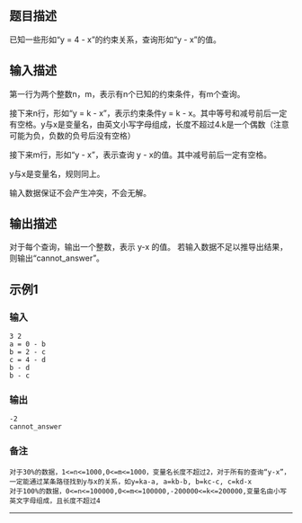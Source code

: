 ## 题目描述
已知一些形如“y = 4 - x”的约束关系，查询形如“y - x”的值。 
## 输入描述
第一行为两个整数n，m，表示有n个已知的约束条件，有m个查询。

接下来n行，形如“y = k - x”，表示约束条件y = k - x。其中等号和减号前后一定有空格。y与x是变量名，由英文小写字母组成，长度不超过4.k是一个偶数（注意可能为负，负数的负号后没有空格）

接下来m行，形如“y - x”，表示查询 y - x的值。其中减号前后一定有空格。

y与x是变量名，规则同上。

输入数据保证不会产生冲突，不会无解。
## 输出描述
对于每个查询，输出一个整数，表示 y-x 的值。
若输入数据不足以推导出结果，则输出“cannot_answer”。

## 示例1

### 输入
	3 2
	a = 0 - b
	b = 2 - c
	c = 4 - d
	b - d
	b - c

### 输出
	-2
	cannot_answer

### 备注
	对于30%的数据，1<=n<=1000,0<=m<=1000，变量名长度不超过2，对于所有的查询“y-x”，一定能通过某条路径找到y与x的关系，如y=ka-a, a=kb-b, b=kc-c, c=kd-x
	对于100%的数据，0<=n<=100000,0<=m<=100000,-200000<=k<=200000,变量名由小写英文字母组成，且长度不超过4

----